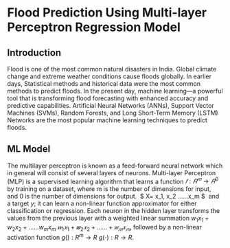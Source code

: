 # Flood Prediction Using Multi-layer Perceptron Regression Model
## Introduction
Flood is one of the most common natural disasters in India. Global climate change and extreme weather conditions cause floods globally. In earlier days, Statistical methods and historical data were the most common methods to predict floods. In the present day, machine learning—a powerful tool that is transforming flood forecasting with enhanced accuracy and predictive capabilities. Artificial Neural Networks (ANNs), Support Vector Machines (SVMs), Random Forests, and Long Short-Term Memory (LSTM) Networks are the most popular machine learning techniques to predict floods. 

## ML Model
The multilayer perceptron is known as a feed-forward neural network which  in general will consist of several layers of neurons. Multi-layer Perceptron (MLP) is a supervised learning algorithm that learns a function  $𝑓:𝑅^𝑚 \to 𝑅^0$ by training on a dataset, where m is the number of dimensions for input, and 0 is the number of dimensions for output.
 $ X= x_1, x_2 ......x_m $  and a target $y$; it can learn a non-linear function approximator for either classification or regression. Each neuron in the hidden layer transforms the values from the previous layer with a weighted linear summation $w_1x_1 +w_2x_2+......w_mx_m$ $𝑤_1 𝑥_1+𝑤_2 𝑥_2+ ......  +𝑤_𝑚 𝑥_𝑚$, followed by a non-linear activation function $g():R^m \to R$ $g(⋅): R\to R$.
 







